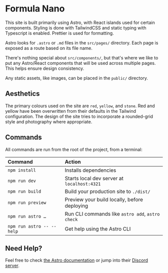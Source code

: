 # Formula Nano

This site is built primarily using Astro, with React islands used for certain components. Styling is done with TailwindCSS and static typing with Typescript is enabled. Prettier is used for formatting.

Astro looks for `.astro` or `.md` files in the `src/pages/` directory. Each page is exposed as a route based on its file name.

There's nothing special about `src/components/`, but that's where we like to put any Astro/React components that will be used across multiple pages. This helps ensure design consistency.

Any static assets, like images, can be placed in the `public/` directory.

## Aesthetics

The primary colours used on the site are `red`, `yellow`, and `stone`. Red and yellow have been overwritten from their defaults in the Tailwind configuration. The design of the site tries to incorporate a rounded-grid style and photography where appropriate.

## Commands

All commands are run from the root of the project, from a terminal:

| Command                   | Action                                           |
| :------------------------ | :----------------------------------------------- |
| `npm install`             | Installs dependencies                            |
| `npm run dev`             | Starts local dev server at `localhost:4321`      |
| `npm run build`           | Build your production site to `./dist/`          |
| `npm run preview`         | Preview your build locally, before deploying     |
| `npm run astro …`         | Run CLI commands like `astro add`, `astro check` |
| `npm run astro -- --help` | Get help using the Astro CLI                     |

## Need Help?

Feel free to check [the Astro documentation](https://docs.astro.build) or jump into their [Discord server](https://astro.build/chat).
